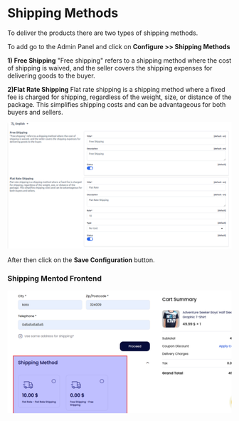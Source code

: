 # Shipping Methods

To deliver the products there are two types of shipping methods.

To add go to the Admin Panel and click on **Configure >> Shipping Methods**

**1) Free Shipping** "Free shipping" refers to a shipping method where the cost of shipping is waived, and the seller covers the shipping expenses for delivering goods to the buyer.

**2)Flat Rate Shipping** Flat rate shipping is a shipping method where a fixed fee is charged for shipping, regardless of the weight, size, or distance of the package. This simplifies shipping costs and can be advantageous for both buyers and sellers.

![Shipping Methods](../../assets/2.3.0/images/configure/shippingMethods.png)

After then click on the **Save Configuration** button.

### Shipping Mentod Frontend

![Shipping Methods](../../assets/2.3.0/images/configure/shippingOutput.png)

